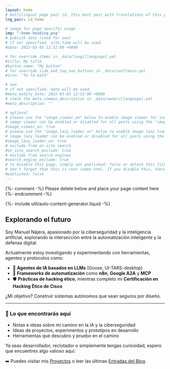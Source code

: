 ```yaml
---
layout: home
# multilingual page pair id, this must pair with translations of this page. (This name must be unique)
lng_pair: id_home

# image for page specific usage
img: ":home-heading.png"
# publish date (used for seo)
# if not specified, site.time will be used.
#date: 2022-03-03 12:32:00 +0000

# for override items in _data/lang/[language].yml
#title: My title
#button_name: "My button"
# for override side_and_top_nav_buttons in _data/conf/main.yml
#icon: "fa fa-bath"

# seo
# if not specified, date will be used.
#meta_modify_date: 2022-03-03 12:32:00 +0000
# check the meta_common_description in _data/owner/[language].yml
#meta_description: ""

# optional
# please use the "image_viewer_on" below to enable image viewer for individual pages or posts (_posts/ or [language]/_posts folders).
# image viewer can be enabled or disabled for all posts using the "image_viewer_posts: true" setting in _data/conf/main.yml.
#image_viewer_on: true
# please use the "image_lazy_loader_on" below to enable image lazy loader for individual pages or posts (_posts/ or [language]/_posts folders).
# image lazy loader can be enabled or disabled for all posts using the "image_lazy_loader_posts: true" setting in _data/conf/main.yml.
#image_lazy_loader_on: true
# exclude from on site search
#on_site_search_exclude: true
# exclude from search engines
#search_engine_exclude: true
# to disable this page, simply set published: false or delete this file
# don't forget that this is root index.html. If you disable this, there will be no index.html page to open
#published: false
---
```


{%- comment -%} Please delete below and place your page content here {%- endcomment -%}

{%- include util/auto-content-generator.liquid -%}
## Explorando el futuro

Soy Manuel Nájera, apasionado por la ciberseguridad y la inteligencia artificial, explorando la intersección entre la automatización inteligente y la defensa digital.

Actualmente estoy investigando y experimentando con herramientas, agentes y protocolos como:
- 🧠 **Agentes de IA basados en LLMs** (Goose, UI-TARS-desktop)
- 🧩 **Frameworks de automatización** como **n8n**, **Google A2A** y **MCP**
- 🛡️ **Prácticas de hacking ético**, mientras completo mi **Certificación en Hacking Ético de Cisco**

¿Mi objetivo? Construir sistemas autónomos que sean seguros por diseño.

---

### 🧭 Lo que encontrarás aquí
- Notas e ideas sobre mi camino en la IA y la ciberseguridad
- Ideas de proyectos, experimentos y prototipos en desarrollo
- Herramientas que descubro y pruebo en el camino

Ya seas desarrollador, reclutador o simplemente tengas curiosidad, espero que encuentres algo valioso aquí.

➡️ Puedes visitar mis [Proyectos](/es/tabs/projects/) o leer las últimas [Entradas del Blog](/es/tabs/blog/index.html).
